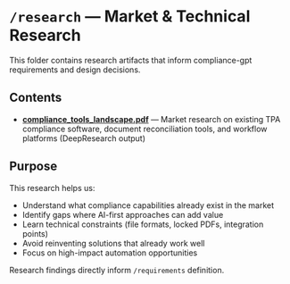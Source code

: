 # `/research` — Market & Technical Research

This folder contains research artifacts that inform compliance-gpt requirements and design decisions.

## Contents

- **[compliance_tools_landscape.pdf](./compliance_tools_landscape.pdf)** — Market research on existing TPA compliance software, document reconciliation tools, and workflow platforms (DeepResearch output)

## Purpose

This research helps us:
- Understand what compliance capabilities already exist in the market
- Identify gaps where AI-first approaches can add value
- Learn technical constraints (file formats, locked PDFs, integration points)
- Avoid reinventing solutions that already work well
- Focus on high-impact automation opportunities

Research findings directly inform `/requirements` definition.
